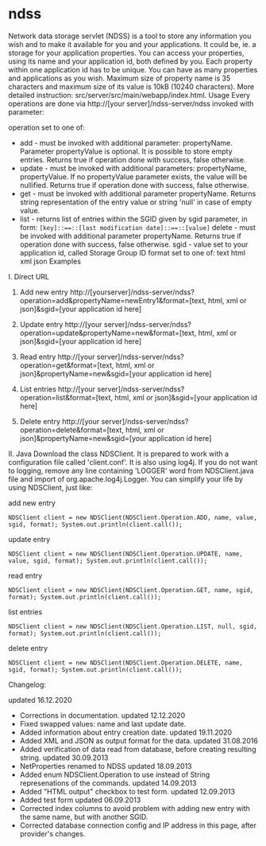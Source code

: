 ndss
====

Network data storage servlet (NDSS) is a tool to store any information
you wish and to make it available for you and your applications.
It could be, ie. a storage for your application properties. You can
access your properties, using its name and your application id, both
defined by you. Each property within one application id has to be
unique. You can have as many properties and applications as you wish.
Maximum size of property name is 35 characters and maximum size of its
value is 10kB (10240 characters).
More detailed instruction: src/server/src/main/webapp/index.html.
Usage
Every operations are done via http://[your server]/ndss-server/ndss invoked with parameter:

operation set to one of:


- add - must be invoked with additional parameter: propertyName. Parameter propertyValue is
optional. It is possible to store empty entries. Returns true if operation done with success,
false otherwise.
- update - must be invoked with additional parameters: propertyName, propertyValue. If no
propertyValue parameter exists, the value will be nullified. Returns true if operation
done with success, false otherwise.
- get - must be invoked with additional parameter propertyName. Returns string
representation of the entry value or string 'null' in case of empty value.
- list - returns list of entries within the SGID given by sgid parameter, in form:
`[key]::==::[last modification date]::==::[value]`
delete - must be invoked with additional parameter propertyName. Returns true if operation done with success,
false otherwise.
sgid - value set to your application id, called Storage Group ID
format set to one of:
text
html
xml
json
Examples

I. Direct URL
1. Add new entry
http://[yourserver]/ndss-server/ndss?operation=add&propertyName=newEntry1&format=[text, html, xml or json]&sgid=[your application id here]

2. Update entry
http://[your server]/ndss-server/ndss?operation=update&propertyName=new&format=[text, html, xml or json]&sgid=[your application id here]

3. Read entry
http://[your server]/ndss-server/ndss?operation=get&format=[text, html, xml or json]&propertyName=new&sgid=[your application id here]

4. List entries
http://[your server]/ndss-server/ndss?operation=list&format=[text, html, xml or json]&sgid=[your application id here]

5. Delete entry
http://[your server]/ndss-server/ndss?operation=delete&format=[text, html, xml or json]&propertyName=new&sgid=[your application id here]

II. Java
Download the class NDSClient. It is prepared to work with a configuration file called 'client.conf'. It is also
using log4j. If you do not want to logging, remove any line containing 'LOGGER' word from NDSClient.java
file and import of org.apache.log4j.Logger. You can simplify your life by using NDSClient, just like:

add new entry

`NDSClient client = new NDSClient(NDSClient.Operation.ADD, name, value, sgid, format);
System.out.println(client.call());`

update entry

`NDSClient client = new NDSClient(NDSClient.Operation.UPDATE, name, value, sgid, format);
System.out.println(client.call());`

read entry

`NDSClient client = new NDSClient(NDSClient.Operation.GET, name, sgid, format);
System.out.println(client.call());`

list entries

`NDSClient client = new NDSClient(NDSClient.Operation.LIST, null, sgid, format);
System.out.println(client.call());`

delete entry

`NDSClient client = new NDSClient(NDSClient.Operation.DELETE, name, sgid, format);
System.out.println(client.call());`


Changelog:

updated 16.12.2020
* Corrections in documentation.
updated 12.12.2020
* Fixed swapped values: name and last update date.
* Added information about entry creation date.
updated 19.11.2020
* Added XML and JSON as output format for the data.
updated 31.08.2016
* Added verification of data read from database, before creating resulting string. 
updated 30.09.2013
* NetProperties renamed to NDSS
updated 18.09.2013
* Added enum NDSClient.Operation to use instead of String represenations of the commands. 
updated 14.09.2013
* Added "HTML output" checkbox to test form.
updated 12.09.2013
* Added test form
updated 06.09.2013
* Corrected index columns to avoid problem with adding new entry with the same name, but with another SGID.
* Corrected database connection config and IP address in this page, after provider's changes. 
